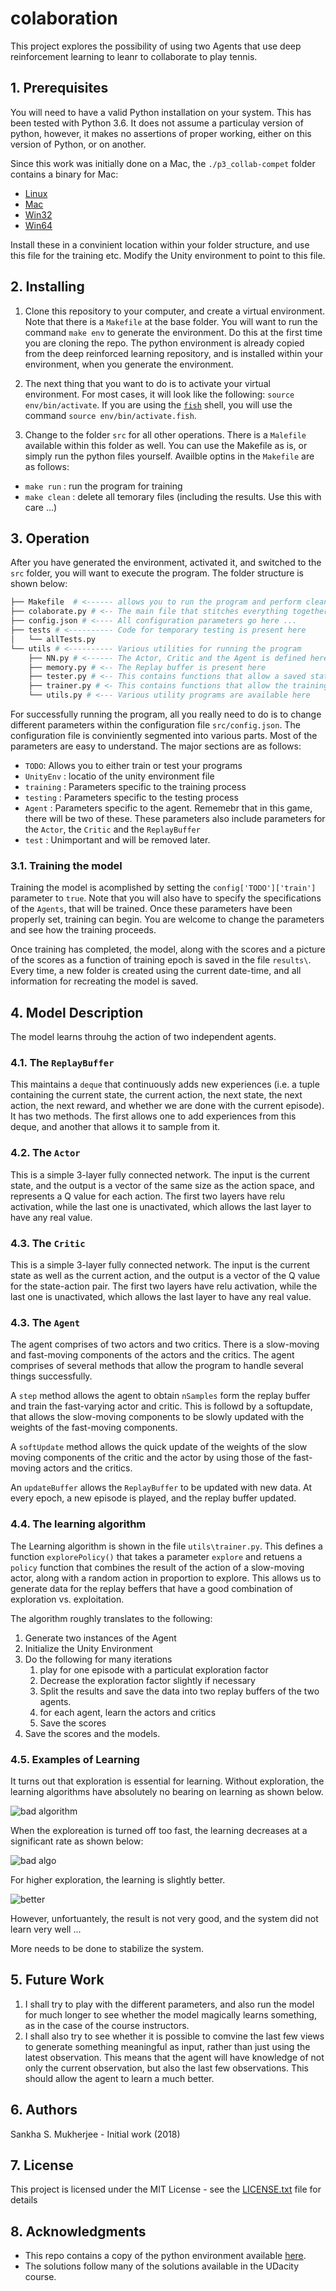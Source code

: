 # colaboration

This project explores the possibility of using two Agents that use deep reinforcement learning to leanr to collaborate to play tennis. 

## 1. Prerequisites

You will need to have a valid Python installation on your system. This has been tested with Python 3.6. It does not assume a particulay version of python, however, it makes no assertions of proper working, either on this version of Python, or on another. 

Since this work was initially done on a Mac, the `./p3_collab-compet` folder contains a binary for Mac:

 - [Linux](https://s3-us-west-1.amazonaws.com/udacity-drlnd/P3/Tennis/Tennis_Linux.zip)
 - [Mac](https://s3-us-west-1.amazonaws.com/udacity-drlnd/P3/Tennis/Tennis.app.zip)
 - [Win32](https://s3-us-west-1.amazonaws.com/udacity-drlnd/P3/Tennis/Tennis_Windows_x86.zip)
 - [Win64](https://s3-us-west-1.amazonaws.com/udacity-drlnd/P3/Tennis/Tennis_Windows_x86_64.zip)

Install these in a convinient location within your folder structure, and use this file for the training etc. Modify the Unity environment to point to this file.

## 2. Installing

1. Clone this repository to your computer, and create a virtual environment. Note that there is a `Makefile` at the base folder. You will want to run the command `make env` to generate the environment. Do this at the first time you are cloning the repo. The python environment is already copied from the deep reinforced learning repository, and is installed within your environment, when you generate the environment.

2. The next thing that you want to do is to activate your virtual environment. For most cases, it will look like the following: `source env/bin/activate`. If you are using the [`fish`](https://fishshell.com) shell, you will use the command `source env/bin/activate.fish`.

3. Change to the folder `src` for all other operations. There is a `Malefile` available within this folder as well. You can use the Makefile as is, or simply run the python files yourself. Availble optins in the `Makefile` are as follows:

 - `make run`   : run the program for training
 - `make clean` : delete all temorary files (including the results. Use this with care ...)

## 3. Operation

After you have generated the environment, activated it, and switched to the `src` folder, you will want to execute the program. The folder structure is shown below:

```bash
├── Makefile  # <------ allows you to run the program and perform cleanup
├── colaborate.py # <-- The main file that stitches everything together
├── config.json # <---- All configuration parameters go here ...
├── tests # <---------- Code for temporary testing is present here
│   └── allTests.py
└── utils # <---------- Various utilities for running the program
    ├── NN.py # <------ The Actor, Critic and the Agent is defined here 
    ├── memory.py # <-- The Replay buffer is present here 
    ├── tester.py # <-- This contains functions that allow a saved state to be taken and played
    ├── trainer.py # <- This contains functions that allow the training to take place smoothly
    └── utils.py # <--- Various utility programs are available here
```

For successfully running the program, all you really need to do is to change different parameters within the configuration file  `src/config.json`. The configuration file is conviniently segmented into various parts. Most of the parameters are easy to understand. The major sections are as follows:

 - `TODO`: Allows you to either train or test your programs 
 - `UnityEnv` : locatio of the unity environment file 
 - `training` : Parameters specific to the training process 
 - `testing` : Parameters specific to the testing process 
 - `Agent` : Parameters specific to the agent. Rememebr that in this game, there will be two of these. These parameters also include parameters for the `Actor`, the `Critic` and the `ReplayBuffer`
 - `test` : Unimportant and will be removed later.

### 3.1. Training the model

Training the model is acomplished by setting the `config['TODO']['train']` parameter to `true`. Note that you will also have to specify the specifications of the `Agents`, that will be trained. Once these parameters have been properly set, training can begin. You are welcome to change the parameters and see how the training proceeds. 

Once training has completed, the model, along with the scores and a picture of the scores as a function of training epoch is saved in the file `results\`. Every time, a new folder is created using the current date-time, and all information for recreating the model is saved. 

## 4. Model Description

The model learns throuhg the action of two independent agents. 

### 4.1. The `ReplayBuffer`

This maintains a `deque` that continuously adds new experiences (i.e. a tuple containing the current state, the current action, the next state, the next action, the next reward, and whether we are done with the current episode). It has two methods. The first allows one to add experiences from this deque, and another that allows it to sample from it. 

### 4.2. The `Actor`

This is a simple 3-layer fully connected network. The input is the current state, and the output is a vector of the same size as the action space, and represents a Q value for each action. The first two layers have relu activation, while the last one is unactivated, which allows the last layer to have any real value. 

### 4.3. The `Critic`

This is a simple 3-layer fully connected network. The input is the current state as well as the current action, and the output is a vector of the Q value for the state-action pair. The first two layers have relu activation, while the last one is unactivated, which allows the last layer to have any real value. 

### 4.3. The `Agent`

The agent comprises of two actors and two critics. There is a slow-moving and fast-moving components of the actors and the critics. The agent comprises of several methods that allow the program to handle several things successfully. 

A `step` method allows the agent to obtain `nSamples` form the replay buffer and train the fast-varying actor and critic. This is followd by a softupdate, that allows the slow-moving components to be slowly updated with the weights of the fast-moving components. 

A `softUpdate` method allows the quick update of the weights of the slow moving components of the critic and the actor by using those of the fast-moving actors and the critics. 

An `updateBuffer` allows the `ReplayBuffer` to be updated with new data. At every epoch, a new episode is played, and the replay buffer updated.

### 4.4. The learning algorithm

The Learning algorithm is shown in the file `utils\trainer.py`. This defines a function `explorePolicy()` that takes a parameter `explore` and retuens a `policy` function that combines the result of the action of a slow-moving actor, along with a random action in proportion to explore. This allows us to generate data for the replay beffers that have a good combination of exploration vs. exploitation.

The algorithm roughly translates to the following:

1. Generate two instances of the Agent
2. Initialize the Unity Environment
3. Do the following for many iterations
    1. play for one episode with a particulat exploration factor
    2. Decrease the exploration factor slightly if necessary
    3. Split the results and save the data into two replay buffers of the two agents.
    4. for each agent, learn the actors and critics 
    5. Save the scores 
4. Save the scores and the models.

### 4.5. Examples of Learning

It turns out that exploration is essential for learning. Without exploration, the learning algorithms have absolutely no bearing on learning as shown below. 

![bad algorithm](https://raw.githubusercontent.com/sankhaMukherjee/colaboration/master/results/2018-12-09--18-50-45/scores.png)

When the exploreation is turned off too fast, the learning decreases at a significant rate as shown below:

![bad algo](https://raw.githubusercontent.com/sankhaMukherjee/colaboration/master/results/2018-12-09--21-08-29/scores.png)

For higher exploration, the learning is slightly better. 

![better](https://github.com/sankhaMukherjee/colaboration/blob/master/results/2018-12-09--21-32-29/scores.png)

However, unfortuantely, the result is not very good, and the system did not learn very well ...

More needs to be done to stabilize the system.

## 5. Future Work

1. I shall try to play with the different parameters, and also run the model for much longer to see whether the model magically learns something, as in the case of the course instructors. 
2. I shall also try to see whether it is possible to comvine the last few views to generate something meaningful as input, rather than just using the latest observation. This means that the agent will have knowledge of not only the current observation, but also the last few observations. This should allow the agent to learn a much better. 

## 6. Authors

Sankha S. Mukherjee - Initial work (2018)

## 7. License

This project is licensed under the MIT License - see the [LICENSE.txt](LICENSE.txt) file for details

## 8. Acknowledgments

 - This repo contains a copy of the python environment available [here](https://github.com/udacity/deep-reinforcement-learning/tree/master/python). 
 - The solutions follow many of the solutions available in the UDacity course.

  

 